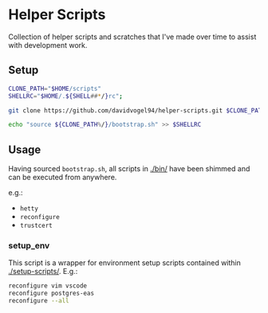 # Helper Scripts

Collection of helper scripts and scratches that I've made over time to assist with development work.

## Setup

```sh
CLONE_PATH="$HOME/scripts"
SHELLRC="$HOME/.${SHELL##*/}rc";

git clone https://github.com/davidvogel94/helper-scripts.git $CLONE_PATH

echo "source ${CLONE_PATH%/}/bootstrap.sh" >> $SHELLRC
```

## Usage

Having sourced `bootstrap.sh`, all scripts in [./bin/](./bin) have been shimmed and can be executed from anywhere.

e.g.:

- `hetty`
- `reconfigure`
- `trustcert`

### setup_env

This script is a wrapper for environment setup scripts contained within [./setup-scripts/](./setup-scripts/). E.g.:

```sh
reconfigure vim vscode
reconfigure postgres-eas
reconfigure --all
```
 